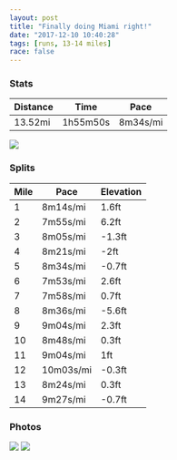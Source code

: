 ```yaml
---
layout: post
title: "Finally doing Miami right!"
date: "2017-12-10 10:40:28"
tags: [runs, 13-14 miles]
race: false
---
```


### Stats

| Distance | Time | Pace |
|----------|------|------|
|13.52mi|1h55m50s|8m34s/mi|

<img src='https://maps.googleapis.com/maps/api/staticmap?maptype=roadmap&path=enc:ogl|CrdahND_EtXbBh@fBnShAf@vBzMO|IdDpP|@gPq@qJuDwMRs@{BcS}@e@sBkt@uFqiA_[wjA_K{LHfPB|eAbJ|aAzXjh@`HfTb@`@nBnShAj@nBzMQpJxD|UfBqVoBmJsDkMXw@wB{RcAe@mBsNIki@uGcfAaZqwAyJfwAtJraA|Xx`@dF&key=AIzaSyC1MId7bFpkLXNAaYhBSTb8jLyiSqzbDtM&size=800x800&markers=color:yellow|label:S|25.7908,-80.1289&markers=color:green|label:F|25.791260000000005,-80.12794999999998'>

### Splits

| Mile | Pace | Elevation |
|------|------|-----------|
|1|8m14s/mi|1.6ft|
|2|7m55s/mi|6.2ft|
|3|8m05s/mi|-1.3ft|
|4|8m21s/mi|-2ft|
|5|8m34s/mi|-0.7ft|
|6|7m53s/mi|2.6ft|
|7|7m58s/mi|0.7ft|
|8|8m36s/mi|-5.6ft|
|9|9m04s/mi|2.3ft|
|10|8m48s/mi|0.3ft|
|11|9m04s/mi|1ft|
|12|10m03s/mi|-0.3ft|
|13|8m24s/mi|0.3ft|
|14|9m27s/mi|-0.7ft|

### Photos
<img src='https://dgtzuqphqg23d.cloudfront.net/PxrZGjksHLpNr5M_-585gUdzTg0fQiXnyB2Mjs0oZIM-576x768.jpg'>

<img src='https://dgtzuqphqg23d.cloudfront.net/6EbI9czDIJgPVqN44i_E_ZTj2Rn11TYFDv92mJUelFQ-576x768.jpg'>
